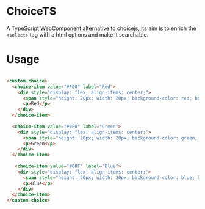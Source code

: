# ChoiceTS

A TypeScript WebComponent alternative to choicejs, its aim is to enrich the `<select>` tag with a html options and make it searchable.

# Usage

```html

<custom-choice>
  <choice-item value="#F00" label="Red">
    <div style="display: flex; align-items: center;"> 
      <span style="height: 20px; width: 20px; background-color: red; border-radius: 9999px;"></span>
      <p>Red</p> 
    </div>
  </choice-item>
  
  <choice-item value="#0F0" label="Green">
    <div style="display: flex; align-items: center;"> 
      <span style="height: 20px; width: 20px; background-color: green; border-radius: 9999px;"></span>
      <p>Green</p> 
    </div>
  </choice-item>
  
   <choice-item value="#00F" label="Blue">
    <div style="display: flex; align-items: center;"> 
      <span style="height: 20px; width: 20px; background-color: blue; border-radius: 9999px;"></span>
      <p>Blue</p> 
    </div>
  </choice-item>
</custom-choice>

```
